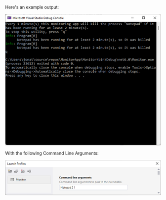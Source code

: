 Here's an example output:

![Example Output](/images/example.png)

With the following Command Line Arguments:

![CL Arguments](/images/cl_args.png)